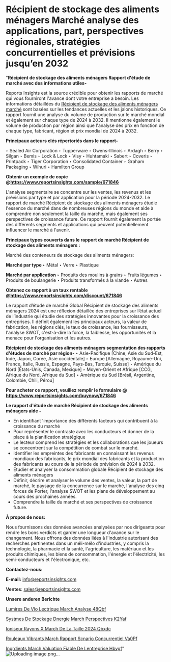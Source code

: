 # Récipient de stockage des aliments ménagers Marché analyse des applications, part, perspectives régionales, stratégies concurrentielles et prévisions jusqu’en 2032

"<strong>Récipient de stockage des aliments ménagers Rapport d'étude de marché avec des informations utiles-</strong>

Reports Insights est la source crédible pour obtenir les rapports de marché qui vous fourniront l'avance dont votre entreprise a besoin. Les informations détaillées du <a href=https://www.reportsinsights.com/sample/671846>Récipient de stockage des aliments ménagers marché</a> sont basées sur les tendances actuelles et les jalons historiques. Ce rapport fournit une analyse du volume de production sur le marché mondial et également sur chaque type de 2024 à 2032. Il mentionne également le volume de production par région ainsi que l'analyse des prix en fonction de chaque type, fabricant, région et prix mondial de 2024 à 2032.

<b>Principaux acteurs clés répertoriés dans le rapport-</b>

‣ Sealed Air Corporation
‣ Tupperware
‣ Owens-Illinois
‣ Ardagh
‣ Berry
‣ Silgan
‣ Bemis
‣ Lock & Lock
‣ Visy
‣ Huhtamaki
‣ Sabert
‣ Coveris
‣ Printpack
‣ Tiger Corporation
‣ Consolidated Container
‣ Graham Packaging
‣ Wihuri
‣ Hamilton Group

<strong><b>Obtenir un exemple de copie @</b></strong><a href=https://www.reportsinsights.com/sample/671846><strong><b>https://www.reportsinsights.com/sample/671846</b></strong></a>

L'analyse segmentaire se concentre sur les ventes, les revenus et les prévisions par type et par application pour la période 2024-2032. Le rapport de marché Récipient de stockage des aliments ménagers étudie l'essence du marché dans de nombreuses régions du monde et aide à comprendre non seulement la taille du marché, mais également ses perspectives de croissance future. Ce rapport fournit également la portée des différents segments et applications qui peuvent potentiellement influencer le marché à l'avenir.

<strong>Principaux types couverts dans le rapport de marché Récipient de stockage des aliments ménagers :</strong>

Marché des conteneurs de stockage des aliments ménagers:

<strong>Marché par type </strong>
‣ Métal
‣ Verre
‣ Plastique

<strong>Marché par application </strong>
‣ Produits des moulins à grains
‣ Fruits légumes
‣ Produits de boulangerie
‣ Produits transformés à la viande
‣ Autres

<strong><b>Obtenez ce rapport à un taux rentable @</b></strong><a href=https://www.reportsinsights.com/discount/671846><strong><b>https://www.reportsinsights.com/discount/671846</b></strong></a>

Le rapport d’étude de marché Global Récipient de stockage des aliments ménagers 2024 est une réflexion détaillée des entreprises sur l’état actuel de l’industrie qui étudie des stratégies innovantes pour la croissance des entreprises. Il définit également les principaux acteurs, la valeur de fabrication, les régions clés, le taux de croissance, les fournisseurs, l'analyse SWOT, c'est-à-dire la force, la faiblesse, les opportunités et la menace pour l'organisation et les autres.

<strong>Récipient de stockage des aliments ménagers segmentation des rapports d'études de marché par région-</strong>
‣ Asie-Pacifique [Chine, Asie du Sud-Est, Inde, Japon, Corée, Asie occidentale]
‣ Europe [Allemagne, Royaume-Uni, France, Italie, Russie, Espagne, Pays-Bas, Turquie, Suisse]
‣ Amérique du Nord [États-Unis, Canada, Mexique]
‣ Moyen-Orient et Afrique [CCG, Afrique du Nord, Afrique du Sud]
‣ Amérique du Sud [Brésil, Argentine, Colombie, Chili, Pérou]

<strong>Pour acheter ce rapport, veuillez remplir le formulaire @   <a href=https://www.reportsinsights.com/buynow/671846>https://www.reportsinsights.com/buynow/671846</a></strong>

<strong>Le rapport d'étude de marché Récipient de stockage des aliments ménagers aide -</strong>
<ul>
  <li>En identifiant 'importance des différents facteurs qui contribuent à la croissance du marché</li>
  <li>Pour représenter le contraste avec les conducteurs et donner de la place à la planification stratégique</li>
  <li>Le lecteur comprend les stratégies et les collaborations que les joueurs se concentrent sur la compétition de combat sur le marché.</li>
  <li>Identifier les empreintes des fabricants en connaissant les revenus mondiaux des fabricants, le prix mondial des fabricants et la production des fabricants au cours de la période de prévision de 2024 à 2032.</li>
  <li>Étudier et analyser la consommation globale Récipient de stockage des aliments ménagers</li>
  <li>Définir, décrire et analyser le volume des ventes, la valeur, la part de marché, le paysage de la concurrence sur le marché, l'analyse des cinq forces de Porter, l'analyse SWOT et les plans de développement au cours des prochaines années.</li>
  <li>Comprendre la taille du marché et ses perspectives de croissance future.</li>
</ul>
<strong>À propos de nous:</strong>

Nous fournissons des données avancées analysées par nos dirigeants pour rendre les bons verdicts et garder une longueur d'avance sur le changement. Nous offrons des données liées à l'industrie autorisant des recherches pertinentes dans un méli-mélo d'industries, y compris la technologie, la pharmacie et la santé, l'agriculture, les matériaux et les produits chimiques, les biens de consommation, l'énergie et l'électricité, les semi-conducteurs et l'électronique, etc.

<strong>Contactez-nous:</strong>

<strong>E-mail:</strong> <a href=mailto:info@reportsinsights.com>info@reportsinsights.com</a>

<strong>Ventes</strong>: <a href=mailto:sales@reportsinsights.com>sales@reportsinsights.com</a>

<strong>Unsere anderen Berichte</strong>

<a href=https://www.linkedin.com/pulse/lumi%C3%A8res-de-v%C3%A9lo-%C3%A9lectrique-march%C3%A9-analyse-48qbf/>Lumires De Vlo Lectrique March Analyse 48Qbf</a>

<a href=https://www.linkedin.com/pulse/syst%C3%A8mes-de-stockage-d%C3%A9nergie-march%C3%A9-perspectives-k2yaf/>Systmes De Stockage Dnergie March Perspectives K2Yaf</a>

<a href=https://www.linkedin.com/pulse/ioniseur-%C3%A0-rayons-x-march%C3%A9-de-la-taille-2024-qbxdc/>Ioniseur  Rayons X March De La Taille 2024 Qbxdc</a>

<a href=https://www.linkedin.com/pulse/rouleaux-vibrants-march%C3%A9-rapport-sc%C3%A9nario-concurrentiel-va0pf/>Rouleaux Vibrants March Rapport Scnario Concurrentiel Va0Pf</a>

<a href=https://www.linkedin.com/pulse/ingr%C3%A9dients-march%C3%A9-%C3%A9valuation-fiable-de-lentreprise-hbvgf/>Ingrdients March Valuation Fiable De Lentreprise Hbvgf</a>"
![Uploading image.png…]()
